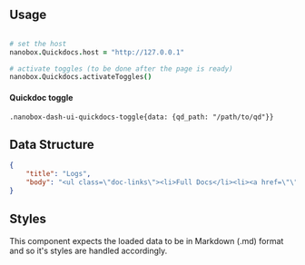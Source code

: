 ## Usage
```coffeescript

# set the host
nanobox.Quickdocs.host = "http://127.0.0.1"

# activate toggles (to be done after the page is ready)
nanobox.Quickdocs.activateToggles()
```

#### Quickdoc toggle
```haml
.nanobox-dash-ui-quickdocs-toggle{data: {qd_path: "/path/to/qd"}}
```

## Data Structure
```json
{
	"title": "Logs",
	"body": "<ul class=\"doc-links\"><li>Full Docs</li><li><a href=\"\" target=\"_blank\">Log Management</a></li></ul><p class=\"intro\">Logs are vital when trying to identify issues or optimize your application. Here you can stream your app's logs, view historical logs, and view your app's deploy logs.</p><hr/><h2>Live Logs</h2><p>Live logs display your app's live log stream. They are an aggregated stream of everything your app outputs to stdout and stderr.</p><h2>Historical Logs</h2><p>Historical logs contain your app's log entries from the past week. They are loaded 100 entires at a time. Click \"View More\" to load older log entries.</p><h2>Deploy Logs</h2><p>Deploy logs are output streams of your app's deploys and service build transactions. Any transaction that requires a service build/rebuild will create a deploy log.</p><p class=\"note\">Historical &amp; Deploy Logs persist for 1 week</p>"
}
```

## Styles
This component expects the loaded data to be in Markdown (.md) format and so it's
styles are handled accordingly.
